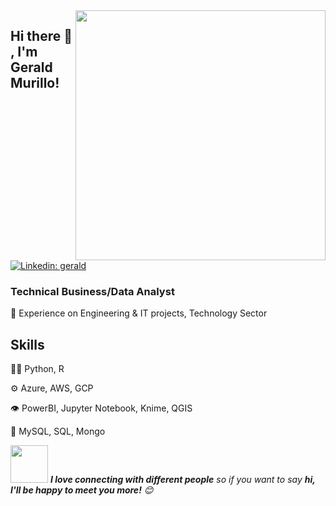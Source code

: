 <img align='right' src="https://cdn.dribbble.com/users/20368/screenshots/4012238/data_scene.gif" width="400">

## Hi there 👋 , I'm Gerald Murillo!
[![Linkedin: gerald](https://img.shields.io/badge/geraldmurillo-blue?style=flat-square&logo=Linkedin&logoColor=white&link=https://www.linkedin.com/in/geraldmurillo/)](https://www.linkedin.com/in/geraldmurillo/)
### Technical Business/Data Analyst
🔭 Experience on Engineering & IT projects, Technology Sector

## Skills
👨‍💻 Python, R

⚙️ Azure, AWS, GCP

👁️ PowerBI, Jupyter Notebook, Knime, QGIS

💽 MySQL, SQL, Mongo


<img src="https://media.giphy.com/media/LnQjpWaON8nhr21vNW/giphy.gif" width="60"> <em><b>I love connecting with different people</b> so if you want to say <b>hi, I'll be happy to meet you more!</b> 😊</em>


<!--
Here are some ideas to get you started:
- 🔭 I’m currently working on ...
- 🌱 I’m currently learning ...
- 👯 I’m looking to collaborate on ...
- 🤔 I’m looking for help with ...
- 💬 Ask me about ...
- 📫 How to reach me: ...
- 😄 Pronouns: ...
- ⚡ Fun fact: ...
-->
